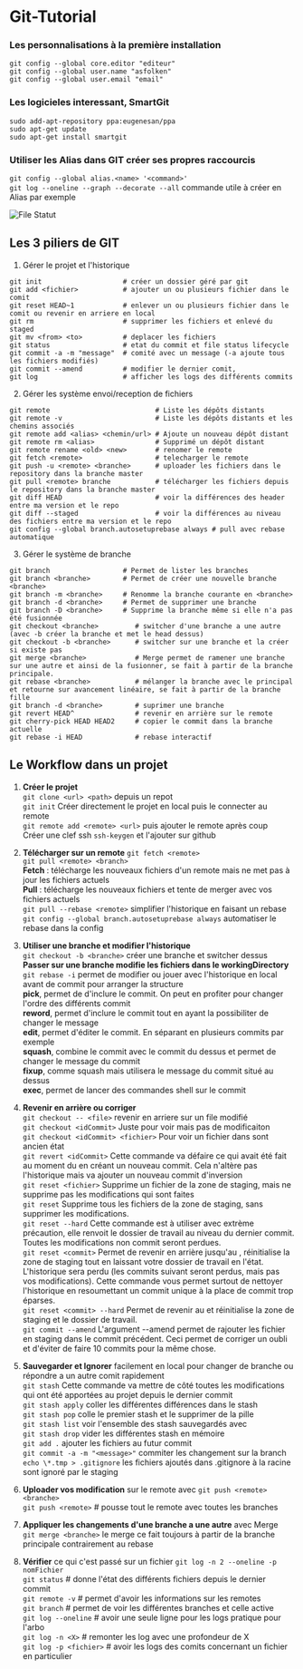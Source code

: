 ﻿# Git-Tutorial

### Les personnalisations à la première installation

    git config --global core.editor "editeur"
    git config --global user.name "asfolken"
    git config --global user.email "email"

### Les logicieles interessant, SmartGit

    sudo add-apt-repository ppa:eugenesan/ppa
    sudo apt-get update
    sudo apt-get install smartgit

### Utiliser les Alias dans GIT créer ses propres raccourcis
`git config --global alias.<name> '<command>'`      
`git log --oneline --graph --decorate --all` commande utile à créer en Alias par exemple     
        

![File Statut](https://i.stack.imgur.com/ppgRW.png)
   

## Les 3 piliers de GIT
    
  1. Gérer le projet et l'historique      
  
    git init                    # créer un dossier géré par git
    git add <fichier>           # ajouter un ou plusieurs fichier dans le comit
    git reset HEAD~1            # enlever un ou plusieurs fichier dans le comit ou revenir en arriere en local
    git rm                      # supprimer les fichiers et enlevé du staged 
    git mv <from> <to>          # deplacer les fichiers
    git status                  # etat du commit et file status lifecycle
    git commit -a -m "message"  # comité avec un message (-a ajoute tous les fichiers modifiés)
    git commit --amend          # modifier le dernier comit,
    git log                     # afficher les logs des différents commits
    
  2.  Gérer les système envoi/reception de fichiers      
     
    git remote                          # Liste les dépôts distants
    git remote -v                       # Liste les dépôts distants et les chemins associés
    git remote add <alias> <chemin/url> # Ajoute un nouveau dépôt distant
    git remote rm <alias>               # Supprimé un dépôt distant
    git remote rename <old> <new>       # renomer le remote
    git fetch <remote>                  # telecharger le remote
    git push -u <remote> <branche>      # uploader les fichiers dans le repository dans la branche master
    git pull <remote> branche           # télécharger les fichiers depuis le repository dans la branche master
    git diff HEAD                       # voir la différences des header entre ma version et le repo
    git diff --staged                   # voir la différences au niveau des fichiers entre ma version et le repo
    git config --global branch.autosetuprebase always # pull avec rebase automatique
     
  3. Gérer le système de branche     
  
    git branch                  # Permet de lister les branches
    git branch <branche>        # Permet de créer une nouvelle branche <branche>
    git branch -m <branche>     # Renomme la branche courante en <branche>
    git branch -d <branche>     # Permet de supprimer une branche
    git branch -D <branche>     # Supprime la branche même si elle n'a pas été fusionnée
    git checkout <branche>         # switcher d'une branche a une autre  (avec -b créer la branche et met le head dessus)
    git checkout -b <branche>      # switcher sur une branche et la créer si existe pas
    git merge <branche>            # Merge permet de ramener une branche sur une autre et ainsi de la fusionner, se fait à partir de la branche principale.
    git rebase <branche>           # mélanger la branche avec le principal et retourne sur avancement linéaire, se fait à partir de la branche fille
    git branch -d <branche>        # suprimer une branche
    git revert HEAD^               # revenir en arrière sur le remote
    git cherry-pick HEAD HEAD2     # copier le commit dans la branche actuelle
    git rebase -i HEAD             # rebase interactif


## Le Workflow dans un projet

1. __Créer le projet__         
`git clone <url> <path>` depuis un repot      
`git init` Créer directement le projet en local  puis le connecter au remote        
`git remote add <remote> <url>` puis ajouter le remote après coup      
Créer une clef ssh `ssh-keygen` et l'ajouter sur github
       

2. __Télécharger sur un remote__ 
`git fetch <remote>`     
`git pull <remote> <branch>`        
     __Fetch__ : télécharge les nouveaux fichiers d'un remote mais ne met pas à jour les fichiers actuels        
     __Pull__ : télécharge les nouveaux fichiers et tente de merger avec vos fichiers actuels       
`git pull --rebase <remote>` simplifier l'historique en faisant un rebase      
`git config --global branch.autosetuprebase always`  automatiser le rebase dans la config      
      
          
3. __Utiliser une branche et modifier l'historique__        
`git checkout -b <branche>` créer une branche et switcher dessus     
__Passer sur une branche modifie les fichiers dans le workingDirectory__
`git rebase -i` permet de modifier ou jouer avec l'historique en local avant de commit pour arranger la structure    
    __pick__, permet de d'inclure le commit. On peut en profiter pour changer l'ordre des différents commit      
    __reword__, permet d'inclure le commit tout en ayant la possibiliter de changer le message     
    __edit__, permet d'éditer le commit. En séparant en plusieurs commits par exemple      
    __squash__, combine le commit avec le commit du dessus et permet de changer le message du commit      
    __fixup__, comme squash mais utilisera le message du commit situé au dessus     
    __exec__, permet de lancer des commandes shell sur le commit      
   

4. __Revenir en arrière ou corriger__        
`git checkout -- <file>` revenir en arriere sur un file modifié    
`git checkout <idCommit>` Juste pour voir mais pas de modificaiton           
`git checkout <idCommit> <fichier>` Pour voir un fichier dans sont ancien état        
`git revert <idCommit>` Cette commande va défaire ce qui avait été fait au moment du <commit> en créant un nouveau commit. Cela n'altère pas l'historique mais va ajouter un nouveau commit d'inversion       
`git reset <fichier>` Supprime un fichier de la zone de staging, mais ne supprime pas les modifications qui sont faites       
`git reset` Supprime tous les fichiers de la zone de staging, sans supprimer les modifications.       
`git reset --hard` Cette commande est à utiliser avec extrème précaution, elle renvoit le dossier de travail au niveau du dernier commit. Toutes les modifications non commit seront perdues.       
`git reset <commit>`  Permet de revenir en arrière jusqu'au <commit>, réinitialise la zone de staging tout en laissant votre dossier de travail en l'état. L'historique sera perdu (les commits suivant <commit> seront perdus, mais pas vos modifications). Cette commande vous permet surtout de nettoyer l'historique en resoumettant un commit unique à la place de commit trop éparses.       
`git reset <commit> --hard` Permet de revenir au <commit> et réinitialise la zone de staging et le dossier de travail.     
`git commit --amend` L'argument --amend permet de rajouter les fichier en staging dans le commit précédent. Ceci permet de corriger un oubli et d'éviter de faire 10 commits pour la même chose.     
     

5. __Sauvegarder et Ignorer__ facilement en local pour changer de branche ou répondre a un autre comit rapidement      
`git stash` Cette commande va mettre de côté toutes les modifications qui ont été apportées au projet depuis le dernier commit     
`git stash apply` coller les différentes différences dans le stash     
`git stash pop` colle le premier stash et le supprimer de la pille     
`git stash list` voir l'ensemble des stash sauvegardés avec     
`git stash drop` vider les différentes stash en mémoire     
`git add .` ajouter les fichiers au futur commit       
`git commit -a -m "<message>"` commiter les changement sur la branch      
`echo \*.tmp > .gitignore` les fichiers ajoutés dans .gitignore à la racine sont ignoré par le staging     
        
   
6. __Uploader vos modification__ sur le remote avec `git push <remote> <branche>`     
`git push <remote>`     # pousse tout le remote avec toutes les branches


7. __Appliquer les changements d'une branche a une autre__ avec Merge    
`git merge <branche>` le merge ce fait toujours à partir de la branche principale contrairement au rebase         
      

8. __Vérifier__ ce qui c'est passé sur un fichier `git log -n 2 --oneline -p nomFichier`     
`git status`              # donne l'état des différents fichiers depuis le dernier commit      
`git remote -v`           # permet d'avoir les informations sur les remotes     
`git branch`              # permet de voir les différentes branches et celle active      
`git log --oneline`       # avoir une seule ligne pour les logs pratique pour l'arbo     
`git log -n <X>`          # remonter les log avec une profondeur de X     
`git log -p <fichier>`    # avoir les logs des comits concernant un fichier en particulier     


